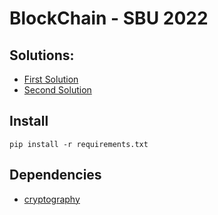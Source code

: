 # BlockChain - SBU 2022

## Solutions:
- [First Solution](/Q01)
- [Second Solution](/Q02)

## Install
`pip install -r requirements.txt`

## Dependencies
- [cryptography](https://github.com/pyca/cryptography)
